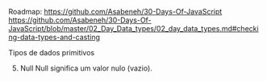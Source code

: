 Roadmap: https://github.com/Asabeneh/30-Days-Of-JavaScript
https://github.com/Asabeneh/30-Days-Of-JavaScript/blob/master/02_Day_Data_types/02_day_data_types.md#checking-data-types-and-casting


Tipos de dados primitivos

5) Null
  Null significa um valor nulo (vazio).